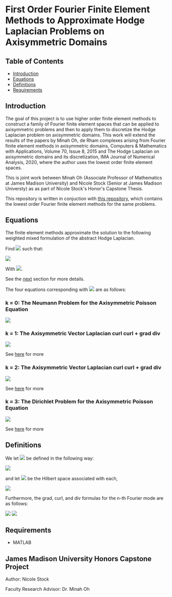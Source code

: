 # First Order Fourier Finite Element Methods to Approximate Hodge Laplacian Problems on Axisymmetric Domains

## Table of Contents

* [Introduction](#introduction)
* [Equations](#equations)
* [Definitions](#definitions)
* [Requirements](#requirements)

## Introduction

The goal of this project is to use higher order finite element methods to construct a family of Fourier finite element spaces that can be applied to axisymmetric problems and then to apply them to discretize the Hodge Laplacian problem on axisymmetric domains. This work will extend the results of the papers by Minah Oh, de Rham complexes arising from Fourier finite element methods in axisymmetric domains, Computers & Mathematics with Applications, Volume 70, Issue 8, 2015 and The Hodge Laplacian on axisymmetric domains and its discretization, IMA Journal of Numerical Analysis, 2020, where the author uses the lowest order finite element spaces.

This is joint work between Minah Oh (Associate Professor of Mathematics at James Madison University) and Nicole Stock (Senior at James Madison Universty) as as part of Nicole Stock's Honor's Capstone Thesis. 

This repository is written in conjuction with [this repository](https://github.com/NEStock/math499_fem), which contains the lowest order Fourier finite element methods for the same problems.

## Equations
<!-- https://jsfiddle.net/8ndx694g/ Converts LaTex equations to rendered URLs -->
The finite element methods approximate the solution to the following weighted mixed formulation of the abstract Hodge Laplacian.

Find <img src="https://render.githubusercontent.com/render/math?math=(\sigma , u) \in V^{k-1} x V^k"> such that:

<img src="https://render.githubusercontent.com/render/math?math=%5Cbegin%7Baligned%7D%0A%20%20%20%20(%5Csigma%20%2C%20%5Ctau)_%7BL%5E2_r(%5COmega)%7D%20-%20(d%5E%7Bk-1%7D%20%5Ctau%20%2C%20u)_%7BL%5E2_r(%5COmega)%7D%20%26%3D%200%2C%20%26%26%20%5Ctext%7B%20for%20all%20%7D%20%5Ctau%20%5Cin%20V%5E%7Bk-1%7D%2C%20%5C%5C%0A%20%20%20%20(d%5E%7Bk-1%7D%5Csigma%20%2C%20v)_%7BL%5E2_r(%5COmega)%7D%20%2B%20(d%5Ek%20u%2C%20d%5Ek%20v)_%7BL%5E2_r(%5COmega)%7D%20%26%3D%20(f%2Cv)_%7BL%5E2_r(%5COmega)%7D%20%2C%20%26%26%20%5Ctext%7B%20for%20all%20%7D%20v%20%5Cin%20V%5Ek.%0A%5Cend%7Baligned%7D">

With <img src="https://render.githubusercontent.com/render/math?math=%24k%20%3D%200%2C1%2C2%2C3%24">.

See the [next](#definitions) section for more details.

The four equations corresponding with <img src="https://render.githubusercontent.com/render/math?math=%24k%20%3D%200%2C1%2C2%2C3%24"> are as follows:

### k = 0: The Neumann Problem for the Axisymmetric Poisson Equation

<img src="https://render.githubusercontent.com/render/math?math=%5Cbegin%7Baligned%7D%0A%20%20%20%20%20%20%20%20%20%20%20%20-%20%5Ctext%7Bdiv%7D%5E%7Bn*%7D_%7Brz%7D%20%5Ctext%7Bgrad%7D%5En_%7Brz%7D%20u%20%26%20%3D%20f%20%26%26%5Ctext%7B%20in%20%7D%20%5COmega%2C%20%5C%5C%0A%20%20%20%20%20%20%20%20%20%20%20%20%5Ctext%7Bgrad%7D%5En_%7Brz%7D%20u%20%5Ccdot%20n%20%26%20%3D%200%20%26%26%5Ctext%7B%20on%20%7D%20%5CGamma_1.%0A%20%20%20%20%20%20%20%20%20%20%20%20%5Cend%7Baligned%7D">

<!-- See [here](k_0/README.md) for more -->

### k = 1: The Axisymmetric Vector Laplacian curl curl + grad div

<img src="https://render.githubusercontent.com/render/math?math=%5Cbegin%7Baligned%7D%0A%20%20%20%20%20%20%20%20%20%20%20%20%20%20%20%20-%20%5Ctext%7Bgrad%7D%5En_%7Brz%7D%20%5Ctext%7Bdiv%7D%5E%7Bn*%7D_%7Brz%7D%20%2B%20%0A%20%20%20%20%20%20%20%20%20%20%20%20%20%20%20%20%5Ctext%7Bcurl%7D%5E%7Bn*%7D_%7Brz%7D%20%5Ctext%7Bcurl%7D%5En_%7Brz%7D%20u%20%26%3D%20f%2C%5C%5C%0A%20%20%20%20%20%20%20%20%20%20%20%20%20%20%20%20(%5Ctext%7Bcurl%7D%5En_%7Brz%7D%20u)_%7Brz%7D%20%5Ccdot%20t%20%26%3D%200%2C%5C%5C%0A%20%20%20%20%20%20%20%20%20%20%20%20%20%20%20%20(%5Ctext%7Bcurl%7D%5En_%7Brz%7D%20u)_%7B%5Ctheta%7D%20%26%3D%200%20%26%26%5Ctext%7B%20on%20%7D%20%5CGamma_1%2C%5C%5C%0A%20%20%20%20%20%20%20%20%20%20%20%20%20%20%20%20u_%7Brz%7D%20%5Ccdot%20n%20%26%3D%200%20%26%26%5Ctext%7B%20on%20%7D%20%5CGamma_1.%0A%20%20%20%20%20%20%20%20%20%20%20%20%5Cend%7Baligned%7D">

See [here](k_1_first_order/README.md) for more

### k = 2: The Axisymmetric Vector Laplacian curl curl + grad div

<img src="https://render.githubusercontent.com/render/math?math=%5Cbegin%7Baligned%7D%0A%20%20%20%20%20%20%20%20%20%20%20%20%20%20%20%20%5Ctext%7Bcurl%7D%5En_%7Brz%7D%20%5Ctext%7Bcurl%7D%5E%7Bn*%7D_%7Brz%7D%20u%20-%20%5Ctext%7Bgrad%7D%5E%7Bn*%7D_%7Brz%7D%20%5Ctext%7Bdiv%7D%5En_%7Brz%7D%20u%20%26%3D%20f%2C%5C%5C%0A%20%20%20%20%20%20%20%20%20%20%20%20%20%20%20%20u_%7Brz%7D%20%5Ccdot%20t%20%26%3D%200%2C%5C%5C%0A%20%20%20%20%20%20%20%20%20%20%20%20%20%20%20%20u_%7B%5Ctheta%7D%20%26%3D%200%2C%5C%5C%0A%20%20%20%20%20%20%20%20%20%20%20%20%20%20%20%20%5Ctext%7Bdiv%7D%5En_%7Brz%7D%20u%20%26%3D%200%20%26%26%5Ctext%7B%20on%20%7D%20%5CGamma_1.%0A%20%20%20%20%20%20%20%20%20%20%20%20%5Cend%7Baligned%7D">

See [here](k_2_first_order/README.md) for more

### k = 3: The Dirichlet Problem for the Axisymmetric Poisson Equation

<img src="https://render.githubusercontent.com/render/math?math=%5Cbegin%7Baligned%7D%0A%20%20%20%20%20%20%20%20%20%20%20%20%20%20%20%20-%20%5Ctext%7Bdiv%7D%5En_%7Brz%7D%20%5Ctext%7Bgrad%7D%5E%7Bn*%7D_%7Brz%7D%20u%20%26%3D%20f%20%26%26%5Ctext%7B%20in%20%7D%20%5COmega%2C%5C%5C%0A%20%20%20%20%20%20%20%20%20%20%20%20%20%20%20%20u%20%26%3D%200%20%26%26%5Ctext%7B%20on%20%7D%20%5CGamma_1.%0A%20%20%20%20%20%20%20%20%20%20%20%20%5Cend%7Baligned%7D">

See [here](k_3_first_order/README.md) for more

## Definitions

<!-- d^k-->
We let <img src="https://render.githubusercontent.com/render/math?math=d^k"> be defined in the following way:

<img src="https://render.githubusercontent.com/render/math?math=%5Cbegin%7Balign*%7D%0A%20%20%20%20d%5E0%20v%20%26%3D%20%5Ctext%7Bgrad%7D%5En_%7Brz%7D%20v%2C%5C%5C%0A%20%20%20%20d%5E1%20v%20%26%3D%20%5Ctext%7Bcurl%7D%5En_%7Brz%7D%20v%2C%5C%5C%0A%20%20%20%20d%5E2%20v%20%26%3D%20%5Ctext%7Bdiv%7D%5En_%7Brz%7D%20v%2C%5C%5C%0A%20%20%20%20d%5E3%20v%20%26%3D%200%2C%0A%5Cend%7Balign*%7D">

<!-- V^k-->
and let <img src="https://render.githubusercontent.com/render/math?math=V^k"> be the Hilbert space associated with each,

<img src="https://render.githubusercontent.com/render/math?math=%5Cbegin%7Balign*%7D%0A%20%20%20%20V%5E0%20%26%3D%20H_r(%5Ctext%7Bgrad%7D%5En%2C%20%5COmega)%2C%5C%5C%0A%20%20%20%20V%5E1%20%26%3D%20H_r(%5Ctext%7Bcurl%7D%5En%2C%20%5COmega)%2C%5C%5C%0A%20%20%20%20V%5E2%20%26%3D%20H_r(%5Ctext%7Bdiv%7D%5En%2C%20%5COmega)%2C%5C%5C%0A%20%20%20%20V%5E3%20%26%3D%20L%5E2_r(%5COmega).%0A%5Cend%7Balign*%7D">

Furthermore, the grad, curl, and div formulas for the n-th Fourier mode are as follows:
<!-- grad^n_rz-->
<img src="https://render.githubusercontent.com/render/math?math=%5Cbegin%7Baligned%7D%0A%20%20%20%20%20%20%20%20%5Ctext%7Bgrad%7D%5E%7Bn%7D_%7Brz%7D%20v%20%26%3D%20%0A%20%20%20%20%20%20%20%20%20%20%20%20%5Cleft%5B%20%7B%5Cbegin%7Barray%7D%7Bcc%7D%0A%20%20%20%20%20%20%20%20%20%20%20%20%20%20%20%20%5Cpartial_r%20v%20%20%5C%5C%0A%20%20%20%20%20%20%20%20%20%20%20%20%20%20%20%20%20-%20%5Cfrac%7Bn%7D%7Br%7D%20v%20%5C%5C%0A%20%20%20%20%20%20%20%20%20%20%20%20%20%20%20%20%5Cpartial_z%20v%0A%20%20%20%20%20%20%20%20%20%20%20%20%5Cend%7Barray%7D%20%7D%20%5Cright%5D%2C%5C%5C%0A%20%20%20%20%20%20%20%20%5Ctext%7Bcurl%7D%5E%7Bn%7D_%7Brz%7D%0A%20%20%20%20%20%20%20%20%20%20%20%20%5Cleft%5B%20%7B%5Cbegin%7Barray%7D%7Bcc%7D%0A%20%20%20%20%20%20%20%20%20%20%20%20%20%20%20%20v_r%20%20%5C%5C%0A%20%20%20%20%20%20%20%20%20%20%20%20%20%20%20%20v_%7B%5Ctheta%7D%20%5C%5C%0A%20%20%20%20%20%20%20%20%20%20%20%20%20%20%20%20v_z%0A%20%20%20%20%20%20%20%20%20%20%20%20%5Cend%7Barray%7D%20%7D%20%5Cright%5D%20%26%3D%0A%20%20%20%20%20%20%20%20%20%20%20%20%5Cleft%5B%20%7B%5Cbegin%7Barray%7D%7Bcc%7D%0A%20%20%20%20%20%20%20%20%20%20%20%20%20%20%20%20-(%20%5Cfrac%7Bn%7D%7Br%7D%20v_z%20-%20%5Cpartial_z%20v_%7B%5Ctheta%7D%20)%20%5C%5C%0A%20%20%20%20%20%20%20%20%20%20%20%20%20%20%20%20%5Cpartial_z%20v_r%20-%20%5Cpartial_r%20v_z%20%5C%5C%0A%20%20%20%20%20%20%20%20%20%20%20%20%20%20%20%20%5Cfrac%7Bn%20v_r%20%2B%20v_%7B%5Ctheta%7D%7D%7Br%7D%20%2B%20%5Cpartial_r%20v_%7B%5Ctheta%7D%0A%20%20%20%20%20%20%20%20%20%20%20%20%5Cend%7Barray%7D%20%7D%20%5Cright%5D%2C%5C%5C%0A%20%20%20%20%20%20%20%20%5Ctext%7Bdiv%7D%5E%7Bn%7D_%7Brz%7D%0A%20%20%20%20%20%20%20%20%20%20%20%20%5Cleft%5B%20%7B%5Cbegin%7Barray%7D%7Bcc%7D%0A%20%20%20%20%20%20%20%20%20%20%20%20%20%20%20%20v_r%20%20%5C%5C%0A%20%20%20%20%20%20%20%20%20%20%20%20%20%20%20%20v_%7B%5Ctheta%7D%20%5C%5C%0A%20%20%20%20%20%20%20%20%20%20%20%20%20%20%20%20v_z%0A%20%20%20%20%20%20%20%20%20%20%20%20%5Cend%7Barray%7D%20%7D%20%5Cright%5D%20%26%3D%20%5Cpartial_r%20v_r%20%2B%20%5Cfrac%7Bv_r%20-%20n%20v_%7B%5Ctheta%7D%7D%7Br%7D%20%2B%20%5Cpartial_z%20v_z%20.%0A%20%20%20%20%5Cend%7Baligned%7D">

<!-- grad^n*_rz-->

<img src="https://render.githubusercontent.com/render/math?math=%5Cbegin%7Baligned%7D%0A%20%20%20%20%20%20%20%20%5Ctext%7Bgrad%7D%5E%7Bn*%7D_%7Brz%7D%20v%20%26%3D%20%0A%20%20%20%20%20%20%20%20%20%20%20%20%5Cleft%5B%20%7B%5Cbegin%7Barray%7D%7Bcc%7D%0A%20%20%20%20%20%20%20%20%20%20%20%20%20%20%20%20%5Cpartial_r%20v%20%20%5C%5C%0A%20%20%20%20%20%20%20%20%20%20%20%20%20%20%20%20%5Cfrac%7Bn%7D%7Br%7D%20v%20%5C%5C%0A%20%20%20%20%20%20%20%20%20%20%20%20%20%20%20%20%5Cpartial_z%20v%0A%20%20%20%20%20%20%20%20%20%20%20%20%5Cend%7Barray%7D%20%7D%20%5Cright%5D%2C%5C%5C%0A%20%20%20%20%20%20%20%20%5Ctext%7Bcurl%7D%5E%7Bn*%7D_%7Brz%7D%0A%20%20%20%20%20%20%20%20%20%20%20%20%5Cleft%5B%20%7B%5Cbegin%7Barray%7D%7Bcc%7D%0A%20%20%20%20%20%20%20%20%20%20%20%20%20%20%20%20v_r%20%20%5C%5C%0A%20%20%20%20%20%20%20%20%20%20%20%20%20%20%20%20v_%7B%5Ctheta%7D%20%5C%5C%0A%20%20%20%20%20%20%20%20%20%20%20%20%20%20%20%20v_z%0A%20%20%20%20%20%20%20%20%20%20%20%20%5Cend%7Barray%7D%20%7D%20%5Cright%5D%20%26%3D%0A%20%20%20%20%20%20%20%20%20%20%20%20%5Cleft%5B%20%7B%5Cbegin%7Barray%7D%7Bcc%7D%0A%20%20%20%20%20%20%20%20%20%20%20%20%20%20%20%20%5Cfrac%7Bn%7D%7Br%7D%20v_z%20-%20%5Cpartial_z%20v_%7B%5Ctheta%7D%20%20%5C%5C%0A%20%20%20%20%20%20%20%20%20%20%20%20%20%20%20%20%5Cpartial_z%20v_r%20-%20%5Cpartial_r%20v_z%20%5C%5C%0A%20%20%20%20%20%20%20%20%20%20%20%20%20%20%20%20%5Cfrac%7B-n%20v_r%20%2B%20v_%7B%5Ctheta%7D%7D%7Br%7D%20%2B%20%5Cpartial_r%20v_%7B%5Ctheta%7D%0A%20%20%20%20%20%20%20%20%20%20%20%20%5Cend%7Barray%7D%20%7D%20%5Cright%5D%2C%5C%5C%0A%20%20%20%20%20%20%20%20%5Ctext%7Bdiv%7D%5E%7Bn*%7D_%7Brz%7D%0A%20%20%20%20%20%20%20%20%20%20%20%20%5Cleft%5B%20%7B%5Cbegin%7Barray%7D%7Bcc%7D%0A%20%20%20%20%20%20%20%20%20%20%20%20%20%20%20%20v_r%20%20%5C%5C%0A%20%20%20%20%20%20%20%20%20%20%20%20%20%20%20%20v_%7B%5Ctheta%7D%20%5C%5C%0A%20%20%20%20%20%20%20%20%20%20%20%20%20%20%20%20v_z%0A%20%20%20%20%20%20%20%20%20%20%20%20%5Cend%7Barray%7D%20%7D%20%5Cright%5D%20%26%3D%20%5Cpartial_r%20v_r%20%2B%20%5Cfrac%7Bv_r%20%2B%20n%20v_%7B%5Ctheta%7D%7D%7Br%7D%20%2B%20%5Cpartial_z%20v_z%20.%0A%20%20%20%20%5Cend%7Baligned%7D">

## Requirements

* MATLAB

## James Madison University Honors Capstone Project
Author: Nicole Stock

Faculty Research Advisor: Dr. Minah Oh
